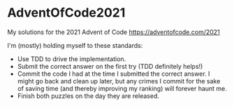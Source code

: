 # AdventOfCode2021
My solutions for the 2021 Advent of Code https://adventofcode.com/2021

I'm (mostly) holding myself to these standards:
- Use TDD to drive the implementation.
- Submit the correct answer on the first try (TDD definitely helps!) 
- Commit the code I had at the time I submitted the correct answer. I might go back and clean up later, but any crimes I commit for the sake of saving time (and thereby improving my ranking) will forever haunt me.
- Finish both puzzles on the day they are released.